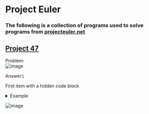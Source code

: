 # Project Euler
### The following is a collection of programs used to solve programs from [projecteuler.net](https://projecteuler.net)

## [Project 47](https://projecteuler.net/problem=47)
Problem:\
![image](https://github.com/user-attachments/assets/ddf7b57f-2c57-448e-b636-a2f7889163e3)

Answer:\

First item with a hidden code block
<details>
  <summary>Example</summary>

  ```
  long console output here
  ```
</details>

![image](https://github.com/user-attachments/assets/3520c207-f897-4b6b-a224-d4df76f3d730)

